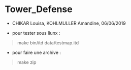 # Tower_Defense

* CHIKAR Louisa, KOHLMULLER Amandine, 06/06/2019

* pour tester sous liunx :
> make
> bin/itd data/testmap.itd

* pour faire une archive :
> make zip

